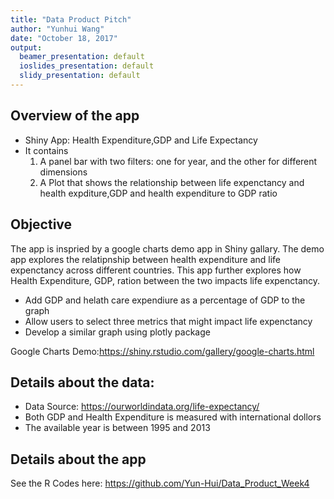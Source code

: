 ```yaml
---
title: "Data Product Pitch"
author: "Yunhui Wang"
date: "October 18, 2017"
output:
  beamer_presentation: default
  ioslides_presentation: default
  slidy_presentation: default
---
```



## Overview of the app
- Shiny App: Health Expenditure,GDP and Life Expectancy
- It contains 
  1. A panel bar with two filters: one for year, and the other for different dimensions 
  2. A Plot that shows the relationship between life expenctancy and health expditure,GDP and health expenditure to GDP ratio


## Objective

The app is inspried by a google charts demo app in Shiny gallary. The demo app explores the relatipnship between health expenditure and life expenctancy across different countries. This app further explores how Health Expenditure, GDP, ration between the two impacts life expenctancy. 

- Add GDP and helath care expendiure as a percentage of GDP to the graph
- Allow users to select three metrics that might impact life expenctancy 
- Develop a similar graph using plotly package

Google Charts Demo:https://shiny.rstudio.com/gallery/google-charts.html

## Details about the data:

- Data Source: https://ourworldindata.org/life-expectancy/
- Both GDP and Health Expenditure is measured with international dollors
- The available year is between 1995 and 2013

## Details about the app
See the R Codes here:
https://github.com/Yun-Hui/Data_Product_Week4




